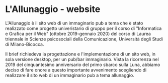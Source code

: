 # L'Allunaggio - website

L'Allunaggio è il sito web di un immaginario pub a tema che è stato realizzato come progetto univeristario di gruppo per il corso di "Informatica e Grafica per il Web" (ottobre 2019-gennaio 2020) del corso di Laurea triennale in Scienze psicosociali della Comunicazione, Università degli Studi di Milano-Bicocca.

Il brief richiedeva la progettazione e l'implementazione di un sito web, in sola versione desktop, per un pub/bar immaginario.
Vista la ricorrenza nel 2019 del cinquantesimo anniversario del primo sbarco sulla Luna, abbiamo deciso di fare onore a questo importante avvenimento scegliendo di realizzare il sito web di un immaginario pub a tema allunaggio.
